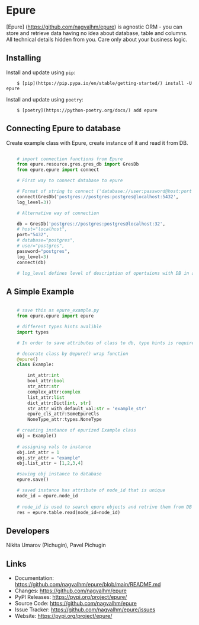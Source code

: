 Epure
=====

[Epure] (https://github.com/nagvalhm/epure) is agnostic ORM - you can store and retrieve data having no idea about database, table and columns. 
All technical details hidden from you. Care only about your business logic.


Installing
----------

Install and update using `pip`:

```shell
    $ [pip](https://pip.pypa.io/en/stable/getting-started/) install -U epure
```

Install and update using `poetry`:

```shell
    $ [poetry](https://python-poetry.org/docs/) add epure
```


Connecting Epure to database
----------

Create example class with Epure, create instance of it and read it from DB.

```python

    # import connection functions from Epure
    from epure.resource.gres.gres_db import GresDb
    from epure.epure import connect

    # First way to connect database to epure

    # Format of string to connect ('database://user:password@host:port')
    connect(GresDb('postgres://postgres:postgres@localhost:5432',
    log_level=3))

    # Alternative way of connection

    db = GresDb('postgres://postgres:postgres@localhost:32', 
    # host="localhost", 
    port="5432", 
    # database="postgres", 
    # user="postgres", 
    password="postgres",
    log_level=3)
    connect(db)

    # log_level defines level of description of opertaions with DB in auto-generated file epure_db.log

```


A Simple Example
----------------

```python

    # save this as epure_example.py
    from epure.epure import epure

    # different types hints avalible
    import types

    # In order to save attributes of class to db, type hints is required!

    # decorate class by @epure() wrap function
    @epure()
    class Example:

        int_attr:int
        bool_attr:bool
        str_attr:str
        complex_attr:complex
        list_attr:list
        dict_attr:Dict[int, str]
        str_attr_with_default_val:str = 'example_str'
        epure_cls_attr:SomeEpureCls
        NoneType_attr:types.NoneType

    # creating instance of epurized Example class
    obj = Example()
    
    # assigning vals to instance
    obj.int_attr = 1
    obj.str_attr = "example"
    obj.list_attr = [1,2,3,4]

    #saving obj instance to database
    epure.save()

    # saved instance has attribute of node_id that is unique
    node_id = epure.node_id 
    
    # node_id is used to search epure objects and retrive them from DB via read() method
    res = epure.table.read(node_id=node_id)

```

Developers
-----
Nikita Umarov (Pichugin), 
Pavel Pichugin


Links
-----

-   Documentation: https://github.com/nagvalhm/epure/blob/main/README.md
-   Changes: https://github.com/nagvalhm/epure
-   PyPI Releases: https://pypi.org/project/epure/
-   Source Code: https://github.com/nagvalhm/epure
-   Issue Tracker: https://github.com/nagvalhm/epure/issues
-   Website: https://pypi.org/project/epure/